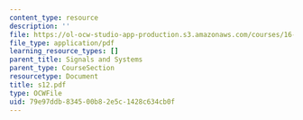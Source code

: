 ```yaml
---
content_type: resource
description: ''
file: https://ol-ocw-studio-app-production.s3.amazonaws.com/courses/16-01-unified-engineering-i-ii-iii-iv-fall-2005-spring-2006/79e97ddb834500b82e5c1428c634cb0f_s12.pdf
file_type: application/pdf
learning_resource_types: []
parent_title: Signals and Systems
parent_type: CourseSection
resourcetype: Document
title: s12.pdf
type: OCWFile
uid: 79e97ddb-8345-00b8-2e5c-1428c634cb0f
---
```

